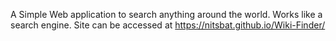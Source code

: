 A Simple Web application to search anything around the world.
Works like a search engine.
Site can be accessed at https://nitsbat.github.io/Wiki-Finder/
